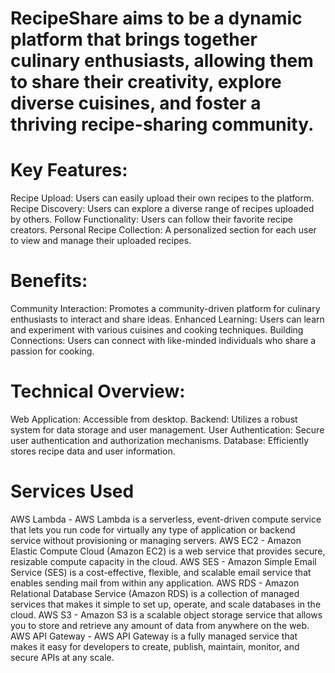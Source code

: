 # RecipeShare aims to be a dynamic platform that brings together culinary enthusiasts, allowing them to share their creativity, explore diverse cuisines, and foster a thriving recipe-sharing community.

# Key Features:
Recipe Upload: Users can easily upload their own recipes to the platform.
Recipe Discovery: Users can explore a diverse range of recipes uploaded by others.
Follow Functionality: Users can follow their favorite recipe creators.
Personal Recipe Collection: A personalized section for each user to view and manage their uploaded recipes.

# Benefits:
Community Interaction: Promotes a community-driven platform for culinary enthusiasts to interact and share ideas.
Enhanced Learning: Users can learn and experiment with various cuisines and cooking techniques.
Building Connections: Users can connect with like-minded individuals who share a passion for cooking.

# Technical Overview:
Web Application: Accessible from desktop.
Backend: Utilizes a robust system for data storage and user management.
User Authentication: Secure user authentication and authorization mechanisms.
Database: Efficiently stores recipe data and user information.

# Services Used

AWS Lambda - AWS Lambda is a serverless, event-driven compute service that lets you run code for virtually any type of application or backend service without provisioning or managing servers.
AWS EC2 - Amazon Elastic Compute Cloud (Amazon EC2) is a web service that provides secure, resizable compute capacity in the cloud.
AWS SES - Amazon Simple Email Service (SES) is a cost-effective, flexible, and scalable email service that enables sending mail from within any application.
AWS RDS - Amazon Relational Database Service (Amazon RDS) is a collection of managed services that makes it simple to set up, operate, and scale databases in the cloud.
AWS S3 - Amazon S3 is a scalable object storage service that allows you to store and retrieve any amount of data from anywhere on the web.
AWS API Gateway - AWS API Gateway is a fully managed service that makes it easy for developers to create, publish, maintain, monitor, and secure APIs at any scale.


